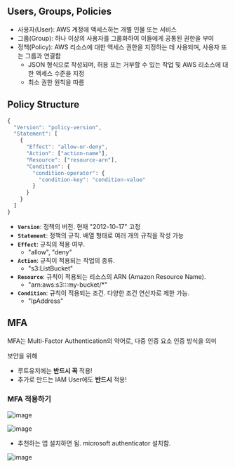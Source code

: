 ## Users, Groups, Policies

- 사용자(User): AWS 계정에 액세스하는 개별 인물 또는 서비스 
- 그룹(Group): 하나 이상의 사용자를 그룹화하여 이들에게 공통된 권한을 부여
- 정책(Policy): AWS 리소스에 대한 액세스 권한을 지정하는 데 사용되며, 사용자 또는 그룹과 연결함
    - JSON 형식으로 작성되며, 허용 또는 거부할 수 있는 작업 및 AWS 리소스에 대한 액세스 수준을 지정
    - 최소 권한 원칙을 따름


## Policy Structure

```jsx
{
  "Version": "policy-version",
  "Statement": [
    {
      "Effect": "allow-or-deny",
      "Action": ["action-name"],
      "Resource": ["resource-arn"],
      "Condition": {
        "condition-operator": {
          "condition-key": "condition-value"
        }
      }
    }
  ]
}
```

- **`Version`**: 정책의 버전. 현재 "2012-10-17" 고정
- **`Statement`**: 정책의 규칙. 배열 형태로 여러 개의 규칙을 작성 가능
- **`Effect`**: 규칙의 적용 여부. 
  - "allow", "deny"
- **`Action`**: 규칙이 적용되는 작업의 종류. 
  - "s3:ListBucket"
- **`Resource`**: 규칙이 적용되는 리소스의 ARN (Amazon Resource Name). 
  - "arn:aws:s3:::my-bucket/*"
- **`Condition`**: 규칙이 적용되는 조건. 다양한 조건 연산자로 제한 가능. 
  - "IpAddress"

## MFA

MFA는 Multi-Factor Authentication의 약어로, 다중 인증 요소 인증 방식을 의미

보안을 위해 
- 루트유저에는 **반드시 꼭** 적용!
- 추가로 만드는 IAM User에도 **반드시** 적용!


### MFA 적용하기

  ![image](https://github.com/hana2set/study/assets/97689567/00a38504-b7fa-405b-a5bd-ba269790191d)

  ![image](https://github.com/hana2set/study/assets/97689567/1c89ca74-66c2-43fa-874d-899b644020e7)

  - 추천하는 앱 설치하면 됨. microsoft authenticator 설치함.

  ![image](https://github.com/hana2set/study/assets/97689567/5ca24e83-912a-4eb9-b314-cc3e00ea9439)